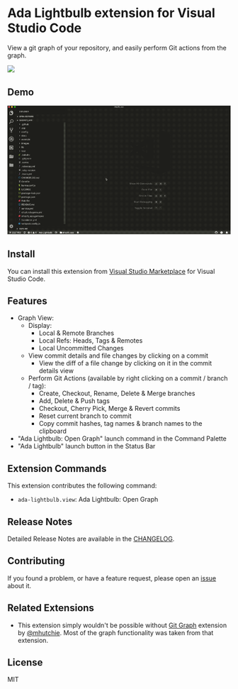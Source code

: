 # Ada Lightbulb extension for Visual Studio Code

View a git graph of your repository, and easily perform Git actions from the graph.

<p><img src="https://github.com/vfonic/vscode-ada-lightbulb/raw/master/resources/Lightbolb.gif" height="300px"></p>

## Demo

![Demo](resources/demo-lightbulb.gif)

## Install

You can install this extension from [Visual Studio Marketplace](https://marketplace.visualstudio.com/items?itemName=vfonic.ada-lightbulb) for Visual Studio Code.

## Features

- Graph View:
  - Display:
    - Local & Remote Branches
    - Local Refs: Heads, Tags & Remotes
    - Local Uncommitted Changes
  - View commit details and file changes by clicking on a commit
    - View the diff of a file change by clicking on it in the commit details view
  - Perform Git Actions (available by right clicking on a commit / branch / tag):
    - Create, Checkout, Rename, Delete & Merge branches
    - Add, Delete & Push tags
    - Checkout, Cherry Pick, Merge & Revert commits
    - Reset current branch to commit
    - Copy commit hashes, tag names & branch names to the clipboard
- "Ada Lightbulb: Open Graph" launch command in the Command Palette
- "Ada Lightbulb" launch button in the Status Bar

## Extension Commands

This extension contributes the following command:

- `ada-lightbulb.view`: Ada Lightbulb: Open Graph

## Release Notes

Detailed Release Notes are available in the [CHANGELOG](CHANGELOG.md).

## Contributing

If you found a problem, or have a feature request, please open an [issue](https://github.com/vfonic/vscode-ada-lightbulb/issues) about it.

## Related Extensions

- This extension simply wouldn't be possible without [Git Graph](https://github.com/mhutchie/vscode-git-graph) extension by [@mhutchie](https://github.com/mhutchie). Most of the graph functionality was taken from that extension.

## License

MIT
